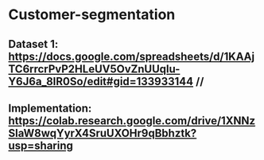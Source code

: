 # Customer-segmentation

## Dataset 1: https://docs.google.com/spreadsheets/d/1KAAjTC6rrcrPvP2HLeUV5OvZnUUqlu-Y6J6a_8IR0So/edit#gid=133933144 //
## Implementation: https://colab.research.google.com/drive/1XNNzSlaW8wqYyrX4SruUXOHr9qBbhztk?usp=sharing

